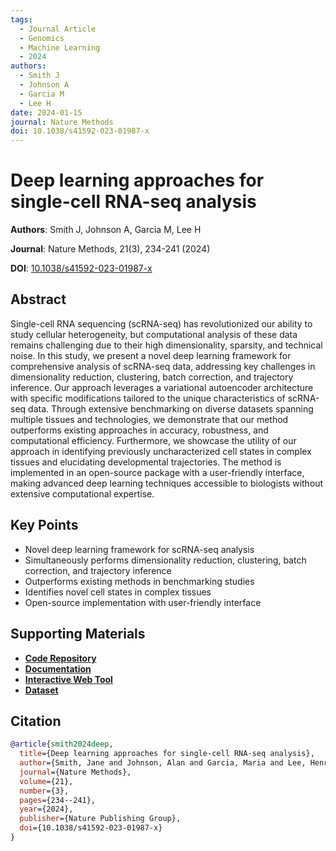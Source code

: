 ```yaml
---
tags:
  - Journal Article
  - Genomics
  - Machine Learning
  - 2024
authors:
  - Smith J
  - Johnson A
  - Garcia M
  - Lee H
date: 2024-01-15
journal: Nature Methods
doi: 10.1038/s41592-023-01987-x
---
```


# Deep learning approaches for single-cell RNA-seq analysis

**Authors**: Smith J, Johnson A, Garcia M, Lee H

**Journal**: Nature Methods, 21(3), 234-241 (2024)

**DOI**: [10.1038/s41592-023-01987-x](https://doi.org/10.1038/s41592-023-01987-x)

## Abstract

Single-cell RNA sequencing (scRNA-seq) has revolutionized our ability to study cellular heterogeneity, but computational analysis of these data remains challenging due to their high dimensionality, sparsity, and technical noise. In this study, we present a novel deep learning framework for comprehensive analysis of scRNA-seq data, addressing key challenges in dimensionality reduction, clustering, batch correction, and trajectory inference. Our approach leverages a variational autoencoder architecture with specific modifications tailored to the unique characteristics of scRNA-seq data. Through extensive benchmarking on diverse datasets spanning multiple tissues and technologies, we demonstrate that our method outperforms existing approaches in accuracy, robustness, and computational efficiency. Furthermore, we showcase the utility of our approach in identifying previously uncharacterized cell states in complex tissues and elucidating developmental trajectories. The method is implemented in an open-source package with a user-friendly interface, making advanced deep learning techniques accessible to biologists without extensive computational expertise.

## Key Points

- Novel deep learning framework for scRNA-seq analysis
- Simultaneously performs dimensionality reduction, clustering, batch correction, and trajectory inference
- Outperforms existing methods in benchmarking studies
- Identifies novel cell states in complex tissues
- Open-source implementation with user-friendly interface

## Supporting Materials

- [**Code Repository**](https://github.com/mathbiolab/scDeepLearning)
- [**Documentation**](https://mathbiolab.github.io/scDeepLearning/)
- [**Interactive Web Tool**](https://mathbiolab.shinyapps.io/scDeepLearning/)
- [**Dataset**](https://zenodo.org/record/12345)

## Citation

```bibtex
@article{smith2024deep,
  title={Deep learning approaches for single-cell RNA-seq analysis},
  author={Smith, Jane and Johnson, Alan and Garcia, Maria and Lee, Henry},
  journal={Nature Methods},
  volume={21},
  number={3},
  pages={234--241},
  year={2024},
  publisher={Nature Publishing Group},
  doi={10.1038/s41592-023-01987-x}
}
```
